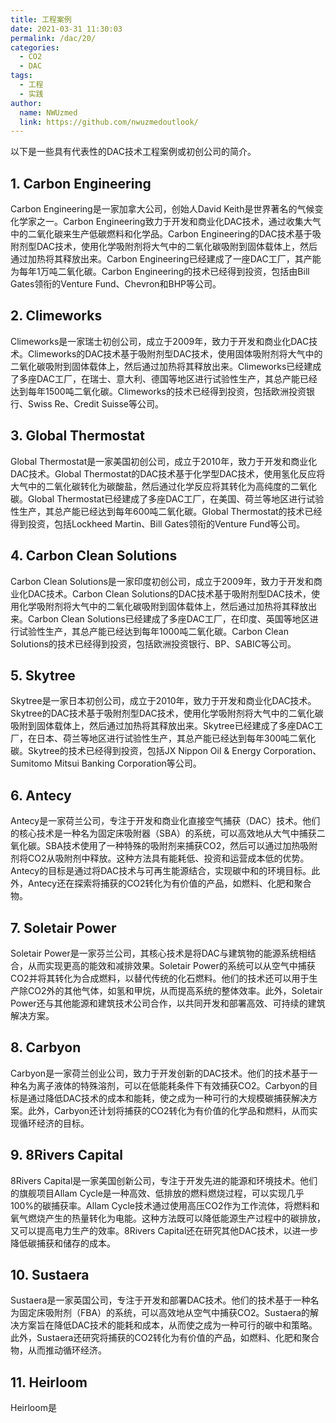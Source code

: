 ```yaml
---
title: 工程案例
date: 2021-03-31 11:30:03
permalink: /dac/20/
categories: 
  - CO2
  - DAC
tags: 
  - 工程
  - 实践
author: 
  name: NWUzmed
  link: https://github.com/nwuzmedoutlook/
---
```

以下是一些具有代表性的DAC技术工程案例或初创公司的简介。

## 1. Carbon Engineering

Carbon Engineering是一家加拿大公司，创始人David Keith是世界著名的气候变化学家之一。Carbon Engineering致力于开发和商业化DAC技术，通过收集大气中的二氧化碳来生产低碳燃料和化学品。Carbon Engineering的DAC技术基于吸附剂型DAC技术，使用化学吸附剂将大气中的二氧化碳吸附到固体载体上，然后通过加热将其释放出来。Carbon Engineering已经建成了一座DAC工厂，其产能为每年1万吨二氧化碳。Carbon Engineering的技术已经得到投资，包括由Bill Gates领衔的Venture Fund、Chevron和BHP等公司。

## 2. Climeworks

Climeworks是一家瑞士初创公司，成立于2009年，致力于开发和商业化DAC技术。Climeworks的DAC技术基于吸附剂型DAC技术，使用固体吸附剂将大气中的二氧化碳吸附到固体载体上，然后通过加热将其释放出来。Climeworks已经建成了多座DAC工厂，在瑞士、意大利、德国等地区进行试验性生产，其总产能已经达到每年1500吨二氧化碳。Climeworks的技术已经得到投资，包括欧洲投资银行、Swiss Re、Credit Suisse等公司。

## 3. Global Thermostat

Global Thermostat是一家美国初创公司，成立于2010年，致力于开发和商业化DAC技术。Global Thermostat的DAC技术基于化学型DAC技术，使用氢化反应将大气中的二氧化碳转化为碳酸盐，然后通过化学反应将其转化为高纯度的二氧化碳。Global Thermostat已经建成了多座DAC工厂，在美国、荷兰等地区进行试验性生产，其总产能已经达到每年600吨二氧化碳。Global Thermostat的技术已经得到投资，包括Lockheed Martin、Bill Gates领衔的Venture Fund等公司。

## 4. Carbon Clean Solutions

Carbon Clean Solutions是一家印度初创公司，成立于2009年，致力于开发和商业化DAC技术。Carbon Clean Solutions的DAC技术基于吸附剂型DAC技术，使用化学吸附剂将大气中的二氧化碳吸附到固体载体上，然后通过加热将其释放出来。Carbon Clean Solutions已经建成了多座DAC工厂，在印度、英国等地区进行试验性生产，其总产能已经达到每年1000吨二氧化碳。Carbon Clean Solutions的技术已经得到投资，包括欧洲投资银行、BP、SABIC等公司。

## 5. Skytree

Skytree是一家日本初创公司，成立于2010年，致力于开发和商业化DAC技术。Skytree的DAC技术基于吸附剂型DAC技术，使用化学吸附剂将大气中的二氧化碳吸附到固体载体上，然后通过加热将其释放出来。Skytree已经建成了多座DAC工厂，在日本、荷兰等地区进行试验性生产，其总产能已经达到每年300吨二氧化碳。Skytree的技术已经得到投资，包括JX Nippon Oil & Energy Corporation、Sumitomo Mitsui Banking Corporation等公司。

## 6. Antecy
Antecy是一家荷兰公司，专注于开发和商业化直接空气捕获（DAC）技术。他们的核心技术是一种名为固定床吸附器（SBA）的系统，可以高效地从大气中捕获二氧化碳。SBA技术使用了一种特殊的吸附剂来捕获CO2，然后可以通过加热吸附剂将CO2从吸附剂中释放。这种方法具有能耗低、投资和运营成本低的优势。Antecy的目标是通过将DAC技术与可再生能源结合，实现碳中和的环境目标。此外，Antecy还在探索将捕获的CO2转化为有价值的产品，如燃料、化肥和聚合物。

## 7. Soletair Power
Soletair Power是一家芬兰公司，其核心技术是将DAC与建筑物的能源系统相结合，从而实现更高的能效和减排效果。Soletair Power的系统可以从空气中捕获CO2并将其转化为合成燃料，以替代传统的化石燃料。他们的技术还可以用于生产除CO2外的其他气体，如氢和甲烷，从而提高系统的整体效率。此外，Soletair Power还与其他能源和建筑技术公司合作，以共同开发和部署高效、可持续的建筑解决方案。

## 8. Carbyon
Carbyon是一家荷兰创业公司，致力于开发创新的DAC技术。他们的技术基于一种名为离子液体的特殊溶剂，可以在低能耗条件下有效捕获CO2。Carbyon的目标是通过降低DAC技术的成本和能耗，使之成为一种可行的大规模碳捕获解决方案。此外，Carbyon还计划将捕获的CO2转化为有价值的化学品和燃料，从而实现循环经济的目标。

## 9. 8Rivers Capital
8Rivers Capital是一家美国创新公司，专注于开发先进的能源和环境技术。他们的旗舰项目Allam Cycle是一种高效、低排放的燃料燃烧过程，可以实现几乎100%的碳捕获率。Allam Cycle技术通过使用高压CO2作为工作流体，将燃料和氧气燃烧产生的热量转化为电能。这种方法既可以降低能源生产过程中的碳排放，又可以提高电力生产的效率。8Rivers Capital还在研究其他DAC技术，以进一步降低碳捕获和储存的成本。

## 10. Sustaera
Sustaera是一家英国公司，专注于开发和部署DAC技术。他们的技术基于一种名为固定床吸附剂（FBA）的系统，可以高效地从空气中捕获CO2。Sustaera的解决方案旨在降低DAC技术的能耗和成本，从而使之成为一种可行的碳中和策略。此外，Sustaera还研究将捕获的CO2转化为有价值的产品，如燃料、化肥和聚合物，从而推动循环经济。

## 11. Heirloom
Heirloom是